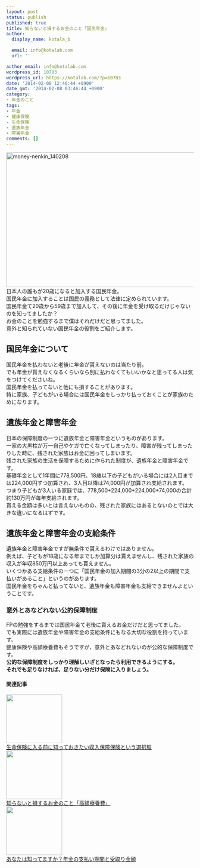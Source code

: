 ```yaml
---
layout: post
status: publish
published: true
title: 知らないと損するお金のこと「国民年金」
author:
  display_name: kotala_b

  email: info@kotalab.com
  url: ''

author_email: info@kotalab.com
wordpress_id: 10783
wordpress_url: https://kotalab.com/?p=10783
date: '2014-02-08 12:46:44 +0900'
date_gmt: '2014-02-08 03:46:44 +0900'
category:
- 年金のこと
tags:
- 年金
- 健康保険
- 生命保険
- 遺族年金
- 障害年金
comments: []
---
```

<p><img src="https://kotalab.com/wp-content/uploads/money-nenkin_140208-546x361.jpg" alt="money-nenkin_140208" width="546" height="361" class="alignnone size-large wp-image-10785" /><br />
日本人の誰もが20歳になると加入する国民年金。<br />
国民年金に加入することは国民の義務として法律に定められています。<br />
国民年金て20歳から59歳まで加入して、その後に年金を受け取るだけじゃないのを知ってましたか？<br />
お金のことを勉強するまで僕はそれだけだと思ってました。<br />
意外と知られていない国民年金の役割をご紹介します。<br />
<!--more--></p>
<h2>国民年金について</h2>
<p>国民年金を払わないと老後に年金が貰えないのは当たり前。<br />
でも<span class="b">年金が貰えなくなるくらいなら別に払わなくてもいいかなと思ってる人は気をつけてくださいね。</span><br />
国民年金を払ってないと他にも損することがあります。<br />
特に家族、子どもがいる場合には国民年金をしっかり払っておくことが家族のためになります。</p>
<h2>遺族年金と障害年金</h2>
<p>日本の保障制度の一つに遺族年金と障害年金というものがあります。<br />
一家の大黒柱が万一自己やケガで亡くなってしまったり、障害が残ってしまったりした時に、残された家族はお金に困ってしまいます。<br />
残された家族の生活を保障するために作られた制度が、遺族年金と障害年金です。<br />
基礎年金として1年間に778,500円、18歳以下の子どもがいる場合には2人目までは224,000円ずつ加算され、3人目以降は74,000円が加算され支給されます。<br />
つまり子どもが3人いる家庭では、778,500+224,000+224,000+74,000の合計<span class="b">約130万円が毎年支給されます</span>。<br />
貰える金額は多いとは言えないものの、残された家族にはあるとないのとでは大きな違いになるはずです。</p>
<h2>遺族年金と障害年金の支給条件</h2>
<p>遺族年金と障害年金ですが無条件で貰えるわけではありません。<br />
例えば、子どもが18歳になる年までしか加算分は貰えませんし、残された家族の収入が年収850万円以上あっても貰えません。<br />
いくつかある支給条件の一つに「国民年金の加入期間の3分の2以上の期間で支払いがあること」というのがあります。<br />
<span class="b">国民年金をちゃんと払ってないと、遺族年金も障害年金も支給できませんよということです。</span></p>
<h3>意外とあなどれない公的保障制度</h3>
<p>FPの勉強をするまでは国民年金て老後に貰えるお金だけだと思ってました。<br />
でも実際には遺族年金や障害年金の支給条件にもなる大切な役割を持っています。<br />
健康保険や高額療養費もそうですが、意外とあなどれないのが公的な保障制度です。<br />
<strong>公的な保障制度をしっかり理解しいざとなったら利用できるようにする。<br />
それでも足りなければ、足りない分だけ保険に入りましょう。</strong></p>
<h4 class="rel">関連記事</h4>
<div class="shht">
<div class="shhtimg"><a href="https://kotalab.com/syunyu-hosho-hoken" target="_blank"><img src="https://kotalab.com/wp-content/uploads/syunyu-hosho-hoken_20140202_04-546x162.png" alt="" width="150" height="130" /></a></div>
<div class="shhttext"><a href="https://kotalab.com/syunyu-hosho-hoken" target="_blank">生命保険に入る前に知っておきたい収入保障保険という選択肢</a><span class="removed_link" title="b.hatena.ne.jp/entry/https://kotalab.com/syunyu-hosho-hoken"><img border="0" src="https://b.hatena.ne.jp/entry/image/https://kotalab.com/syunyu-hosho-hoken" alt="" /></span></div>
</div>
<div class="shht">
<div class="shhtimg"><a href="https://kotalab.com/money-kougakuryoyohi" target="_blank"><img src="https://kotalab.com/wp-content/uploads/money_130719-448x336.jpg" alt="" width="150" height="130" /></a></div>
<div class="shhttext"><a href="https://kotalab.com/money-kougakuryoyohi" target="_blank">知らないと損するお金のこと「高額療養費」</a><span class="removed_link" title="b.hatena.ne.jp/entry/https://kotalab.com/money-kougakuryoyohi"><img border="0" src="https://b.hatena.ne.jp/entry/image/https://kotalab.com/money-kougakuryoyohi" alt="" /></span></div>
</div>
<div class="shht">
<div class="shhtimg"><a href="https://kotalab.com/whats-nenkin" target="_blank"><img src="https://kotalab.com/wp-content/uploads/whats-nenkin_140207-546x361.jpg" alt="" width="150" height="130" /></a></div>
<div class="shhttext"><a href="https://kotalab.com/whats-nenkin" target="_blank">あなたは知ってますか？年金の支払い期間と受取り金額</a><span class="removed_link" title="b.hatena.ne.jp/entry/https://kotalab.com/whats-nenkin"><img border="0" src="https://b.hatena.ne.jp/entry/image/https://kotalab.com/whats-nenkin" alt="" /></span></div>
</div>
